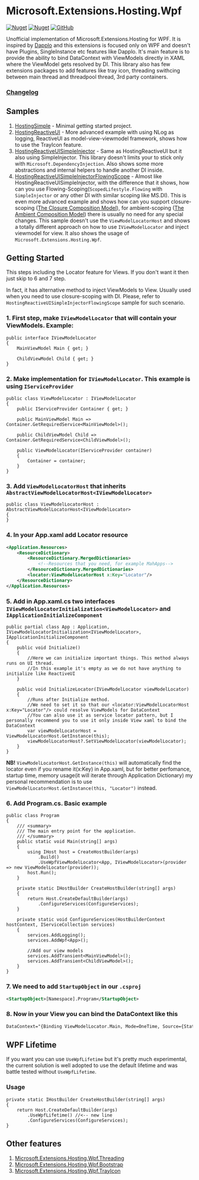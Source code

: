 # Microsoft.Extensions.Hosting.Wpf
[![Nuget](https://img.shields.io/nuget/v/Extensions.Hosting.Wpf?color=ff4081&logo=nuget)](https://www.nuget.org/packages/Extensions.Hosting.Wpf/)
[![Nuget](https://img.shields.io/nuget/dt/Extensions.Hosting.Wpf?color=ff4081&label=nuget%20downloads&logo=nuget)](https://www.nuget.org/packages/Extensions.Hosting.Wpf/)
[![GitHub](https://img.shields.io/github/license/ScarletKuro/Microsoft.Extensions.Hosting.Wpf?color=594ae2&logo=github)](https://github.com/ScarletKuro/Microsoft.Extensions.Hosting.Wpf/blob/main/LICENSE)

Unofficial implementation of Microsoft.Extensions.Hosting for WPF. It is inspired by [Dapplo](https://github.com/dapplo/Dapplo.Microsoft.Extensions.Hosting) and this extensions is focused only on WPF and doesn't have Plugins, SingleInstance etc features like Dapplo. It's main feature is to provide the ability to bind DataContext with ViewModels directly in XAML where the ViewModel gets resolved by DI.
This library also has few extensions packages to add features like tray icon, threading swithcing between main thread and threadpool thread, 3rd party containers.

### [Changelog](https://github.com/ScarletKuro/Microsoft.Extensions.Hosting.Wpf/blob/main/CHANGELOG.md)

## Samples
1. [HostingSimple](https://github.com/ScarletKuro/Microsoft.Extensions.Hosting.Wpf/tree/main/samples/HostingSimple) - Minimal getting started project.
2. [HostingReactiveUI](https://github.com/ScarletKuro/Microsoft.Extensions.Hosting.Wpf/tree/main/samples/HostingReactiveUI) - More advanced example with using NLog as logging, ReactiveUI as model-view-viewmodel framework, shows how to use the TrayIcon feature.
3. [HostingReactiveUISimpleInjector](https://github.com/ScarletKuro/Microsoft.Extensions.Hosting.Wpf/tree/main/samples/HostingReactiveUISimpleInjector) - Same as HostingReactiveUI but it also using SimpleInjector. This library doesn't limits your to stick only with `Microsoft.DependencyInjection`. Also shows some more abstractions and internal helpers to handle another DI inside.
4. [HostingReactiveUISimpleInjectorFlowingScope](https://github.com/ScarletKuro/Microsoft.Extensions.Hosting.Wpf/tree/main/samples) - Almost like HostingReactiveUISimpleInjector, with the difference that it shows, how can you use Flowing-Scoping(`ScopedLifestyle.Flowing` with `SimpleInjector` or any other DI with similar scoping like MS.DI). This is even more advanced example and shows how can you support closure-scoping ([The Closure Composition Model](https://blogs.cuttingedge.it/steven/posts/2019/closure-composition-model/)), for ambient-scoping ([The Ambient Composition Model](https://blogs.cuttingedge.it/steven/posts/2019/ambient-composition-model/)) there is usually no need for any special changes. This sample doesn't use the `ViewModelLocatorHost` and shows a totally different approach on how to use `IViewModelLocator` and inject viewmodel for view. It also shows the usage of `Microsoft.Extensions.Hosting.Wpf`.

## Getting Started
This steps including the Locator feature for Views. If you don't want it then just skip to 6 and 7 step.

In fact, it has alternative method to inject ViewModels to View. Usually used when you need to use closure-scoping with DI. Please, refer to `HostingReactiveUISimpleInjectorFlowingScope` sample for such scenario.
### 1. First step, make `IViewModelLocator` that will contain your ViewModels. Example:
```CSharp
public interface IViewModelLocator
{
    MainViewModel Main { get; }

    ChildViewModel Child { get; }
}
```
### 2. Make implementation for `IViewModelLocator`. This example is using `IServiceProvider`
```CSharp
public class ViewModelLocator : IViewModelLocator
{
    public IServiceProvider Container { get; }

    public MainViewModel Main => Container.GetRequiredService<MainViewModel>();

    public ChildViewModel Child => Container.GetRequiredService<ChildViewModel>();

    public ViewModelLocator(IServiceProvider container)
    {
        Container = container;
    }
}
```
### 3. Add `ViewModelLocatorHost` that inherits `AbstractViewModelLocatorHost<IViewModelLocator>`
```CSharp
public class ViewModelLocatorHost : AbstractViewModelLocatorHost<IViewModelLocator>
{
}
```
### 4. In your App.xaml add Locator resource
```XML
<Application.Resources>
    <ResourceDictionary>
        <ResourceDictionary.MergedDictionaries>
            <!--Resources that you need, for example MahApps-->
        </ResourceDictionary.MergedDictionaries>
        <locator:ViewModelLocatorHost x:Key="Locator"/>
    </ResourceDictionary>
</Application.Resources>
```
### 5. Add in App.xaml.cs two interfaces `IViewModelLocatorInitialization<ViewModelLocator>` and `IApplicationInitializeComponent`
```CSharp
public partial class App : Application, IViewModelLocatorInitialization<IViewModelLocator>, IApplicationInitializeComponent
{
    public void Initialize()
    {
        //Here we can initialize important things. This method always runs on UI thread. 
        //In this example it's empty as we do not have anything to initialize like ReactiveUI
    }
	
    public void InitializeLocator(IViewModelLocator viewModelLocator)
    {
        //Runs after Initialize method.
        //We need to set it so that our <locator:ViewModelLocatorHost x:Key="Locator"/> could resolve ViewModels for DataContext
        //You can also use it as service locator pattern, but I personally recommend you to use it only inside View xaml to bind the DataContext
        var viewModelLocatorHost = ViewModelLocatorHost.GetInstance(this);
        viewModelLocatorHost?.SetViewModelLocator(viewModelLocator);
    }
}
```
**NB!** `ViewModelLocatorHost.GetInstance(this)` will automatically find the locator even if you rename it(x:Key) in App.xaml, but for better perfomance, startup time, memory usage(it will iterate through Application Dictionary) my personal recommendation is to use `ViewModelLocatorHost.GetInstance(this, "Locator")` instead.
### 6. Add Program.cs. Basic example
```CSharp
public class Program
{
	/// <summary>
	/// The main entry point for the application.
	/// </summary>
	public static void Main(string[] args)
	{
		using IHost host = CreateHostBuilder(args)
			.Build()
			.UseWpfViewModelLocator<App, IViewModelLocator>(provider => new ViewModelLocator(provider));
		host.Run();
	}

	private static IHostBuilder CreateHostBuilder(string[] args)
	{
		return Host.CreateDefaultBuilder(args)
			.ConfigureServices(ConfigureServices);
	}

	private static void ConfigureServices(HostBuilderContext hostContext, IServiceCollection services)
	{
		services.AddLogging();
		services.AddWpf<App>();

		//Add our view models
		services.AddTransient<MainViewModel>();
		services.AddTransient<ChildViewModel>();
	}
}
```

### 7. We need to add `StartupObject` in our `.csproj`
```Xml
<StartupObject>[Namespace].Program</StartupObject>
```
### 8. Now in your View you can bind the DataContext like this
```Xml
DataContext="{Binding ViewModelLocator.Main, Mode=OneTime, Source={StaticResource Locator}}"
```

## WPF Lifetime
If you want you can use `UseWpfLifetime` but it's pretty much experimental, the current solution is well adopted to use the default lifetime and was battle tested without `UseWpfLifetime`.
### Usage
```CSharp
private static IHostBuilder CreateHostBuilder(string[] args)
{
	return Host.CreateDefaultBuilder(args)
		.UseWpfLifetime() //<-- new line
		.ConfigureServices(ConfigureServices);
}
```


## Other features
1. [Microsoft.Extensions.Hosting.Wpf.Threading](https://github.com/ScarletKuro/Microsoft.Extensions.Hosting.Wpf/blob/main/docs/Threading.md)
2. [Microsoft.Extensions.Hosting.Wpf.Bootstrap](https://github.com/ScarletKuro/Microsoft.Extensions.Hosting.Wpf/blob/main/docs/Bootstrap.md)
3. [Microsoft.Extensions.Hosting.Wpf.TrayIcon](https://github.com/ScarletKuro/Microsoft.Extensions.Hosting.Wpf/blob/main/docs/TrayIcon.md)
